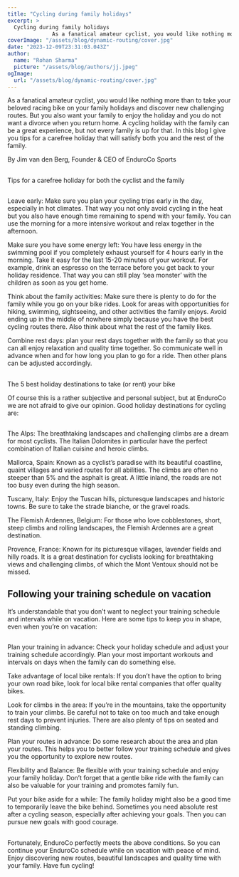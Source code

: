 ```yaml
---
title: "Cycling during family holidays"
excerpt: >
  Cycling during family holidays
              As a fanatical amateur cyclist, you would like nothing more than to take your beloved racing bike on your family holidays and discover new challenging routes
coverImage: "/assets/blog/dynamic-routing/cover.jpg"
date: "2023-12-09T23:31:03.043Z"
author:
  name: "Rohan Sharma"
  picture: "/assets/blog/authors/jj.jpeg"
ogImage:
  url: "/assets/blog/dynamic-routing/cover.jpg"
---
```


As a fanatical amateur cyclist, you would like nothing more than to take your beloved racing bike on your family holidays and discover new challenging routes. But you also want your family to enjoy the holiday and you do not want a divorce when you return home. A cycling holiday with the family can be a great experience, but not every family is up for that. In this blog I give you tips for a carefree holiday that will satisfy both you and the rest of the family.


By Jim van den Berg, Founder & CEO of EnduroCo Sports


## 

## 

Tips for a carefree holiday for both the cyclist and the family


## 

Leave early: Make sure you plan your cycling trips early in the day, especially in hot climates. That way you not only avoid cycling in the heat but you also have enough time remaining to spend with your family. You can use the morning for a more intensive workout and relax together in the afternoon.


Make sure you have some energy left: You have less energy in the swimming pool if you completely exhaust yourself for 4 hours early in the morning. Take it easy for the last 15-20 minutes of your workout. For example, drink an espresso on the terrace before you get back to your holiday residence. That way you can still play ‘sea monster’ with the children as soon as you get home.


Think about the family activities: Make sure there is plenty to do for the family while you go on your bike rides. Look for areas with opportunities for hiking, swimming, sightseeing, and other activities the family enjoys. Avoid ending up in the middle of nowhere simply because you have the best cycling routes there. Also think about what the rest of the family likes.


Combine rest days: plan your rest days together with the family so that you can all enjoy relaxation and quality time together. So communicate well in advance when and for how long you plan to go for a ride. Then other plans can be adjusted accordingly.


## 

## 

## 

The 5 best holiday destinations to take (or rent) your bike


Of course this is a rather subjective and personal subject, but at EnduroCo we are not afraid to give our opinion. Good holiday destinations for cycling are:


## 

The Alps: The breathtaking landscapes and challenging climbs are a dream for most cyclists. The Italian Dolomites in particular have the perfect combination of Italian cuisine and heroic climbs.


Mallorca, Spain: Known as a cyclist’s paradise with its beautiful coastline, quaint villages and varied routes for all abilities. The climbs are often no steeper than 5% and the asphalt is great. A little inland, the roads are not too busy even during the high season.


Tuscany, Italy: Enjoy the Tuscan hills, picturesque landscapes and historic towns. Be sure to take the strade bianche, or the gravel roads.


The Flemish Ardennes, Belgium: For those who love cobblestones, short, steep climbs and rolling landscapes, the Flemish Ardennes are a great destination.


Provence, France: Known for its picturesque villages, lavender fields and hilly roads. It is a great destination for cyclists looking for breathtaking views and challenging climbs, of which the Mont Ventoux should not be missed.


## 

## 

## 

## Following your training schedule on vacation

It’s understandable that you don’t want to neglect your training schedule and intervals while on vacation. Here are some tips to keep you in shape, even when you’re on vacation:


## 

Plan your training in advance: Check your holiday schedule and adjust your training schedule accordingly. Plan your most important workouts and intervals on days when the family can do something else.


Take advantage of local bike rentals: If you don’t have the option to bring your own road bike, look for local bike rental companies that offer quality bikes.


Look for climbs in the area: If you’re in the mountains, take the opportunity to train your climbs. Be careful not to take on too much and take enough rest days to prevent injuries. There are also plenty of tips on seated and standing climbing.


Plan your routes in advance: Do some research about the area and plan your routes. This helps you to better follow your training schedule and gives you the opportunity to explore new routes.


Flexibility and Balance: Be flexible with your training schedule and enjoy your family holiday. Don’t forget that a gentle bike ride with the family can also be valuable for your training and promotes family fun.


Put your bike aside for a while: The family holiday might also be a good time to temporarily leave the bike behind. Sometimes you need absolute rest after a cycling season, especially after achieving your goals. Then you can pursue new goals with good courage.


## 

## 

## 

Fortunately, EnduroCo perfectly meets the above conditions. So you can continue your EnduroCo schedule while on vacation with peace of mind. Enjoy discovering new routes, beautiful landscapes and quality time with your family. Have fun cycling!

